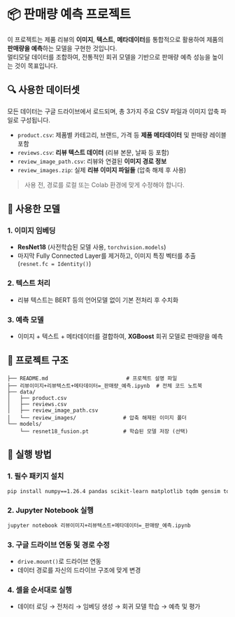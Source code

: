 # 📦 판매량 예측 프로젝트

이 프로젝트는 제품 리뷰의 **이미지**, **텍스트**, **메타데이터**를 통합적으로 활용하여 제품의 **판매량을 예측**하는 모델을 구현한 것입니다.  
멀티모달 데이터를 조합하여, 전통적인 회귀 모델을 기반으로 판매량 예측 성능을 높이는 것이 목표입니다.



## 🔍 사용한 데이터셋

모든 데이터는 구글 드라이브에서 로드되며, 총 3가지 주요 CSV 파일과 이미지 압축 파일로 구성됩니다.

- `product.csv`: 제품별 카테고리, 브랜드, 가격 등 **제품 메타데이터** 및 판매량 레이블 포함
- `reviews.csv`: **리뷰 텍스트 데이터** (리뷰 본문, 날짜 등 포함)
- `review_image_path.csv`: 리뷰와 연결된 **이미지 경로 정보**
- `review_images.zip`: 실제 **리뷰 이미지 파일들** (압축 해제 후 사용)

> 사용 전, 경로를 로컬 또는 Colab 환경에 맞게 수정해야 합니다.



## 🧠 사용한 모델

### 1. 이미지 임베딩
- **ResNet18** (사전학습된 모델 사용, `torchvision.models`)
- 마지막 Fully Connected Layer를 제거하고, 이미지 특징 벡터를 추출 (`resnet.fc = Identity()`)

### 2. 텍스트 처리
- 리뷰 텍스트는 BERT 등의 언어모델 없이 기본 전처리 후 수치화


### 3. 예측 모델
- 이미지 + 텍스트 + 메타데이터를 결합하여, **XGBoost** 회귀 모델로 판매량을 예측



## 📁 프로젝트 구조

```
├── README.md                         # 프로젝트 설명 파일
├── 리뷰이미지+리뷰텍스트+메타데이터=_판매량_예측.ipynb  # 전체 코드 노트북
├── data/
│   ├── product.csv
│   ├── reviews.csv
│   ├── review_image_path.csv
│   └── review_images/               # 압축 해제된 이미지 폴더
└── models/
    └── resnet18_fusion.pt           # 학습된 모델 저장 (선택)
```



## 🚀 실행 방법

### 1. 필수 패키지 설치

```bash
pip install numpy==1.26.4 pandas scikit-learn matplotlib tqdm gensim torch torchvision torchaudio transformers pillow
```

### 2. Jupyter Notebook 실행

```bash
jupyter notebook 리뷰이미지+리뷰텍스트+메타데이터=_판매량_예측.ipynb
```

### 3. 구글 드라이브 연동 및 경로 수정
- `drive.mount()`로 드라이브 연동
- 데이터 경로를 자신의 드라이브 구조에 맞게 변경

### 4. 셀을 순서대로 실행
- 데이터 로딩 → 전처리 → 임베딩 생성 → 회귀 모델 학습 → 예측 및 평가


